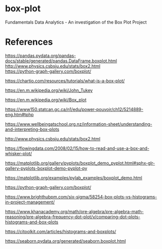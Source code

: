 # box-plot
Fundamentals Data Analytics - An investigation of the Box Plot Project

# References
https://pandas.pydata.org/pandas-docs/stable/generated/pandas.DataFrame.boxplot.html <br>
http://www.physics.csbsju.edu/stats/box2.html <br>
https://python-graph-gallery.com/boxplot/ <br>

https://chartio.com/resources/tutorials/what-is-a-box-plot/

https://en.m.wikipedia.org/wiki/John_Tukey

https://en.m.wikipedia.org/wiki/Box_plot

https://www150.statcan.gc.ca/n1/edu/power-pouvoir/ch12/5214889-eng.htm#tphp

https://www.wellbeingatschool.org.nz/information-sheet/understanding-and-interpreting-box-plots

http://www.physics.csbsju.edu/stats/box2.html

https://flowingdata.com/2008/02/15/how-to-read-and-use-a-box-and-whisker-plot/

https://matplotlib.org/gallery/pyplots/boxplot_demo_pyplot.html#sphx-glr-gallery-pyplots-boxplot-demo-pyplot-py

https://matplotlib.org/examples/pylab_examples/boxplot_demo.html

https://python-graph-gallery.com/boxplot/

https://www.brighthubpm.com/six-sigma/58254-box-plots-vs-histograms-in-project-management/

https://www.khanacademy.org/math/pre-algebra/pre-algebra-math-reasoning/pre-algebra-frequency-dot-plot/v/comparing-dot-plots-histograms-and-box-plots

https://citoolkit.com/articles/histograms-and-boxplots/

https://seaborn.pydata.org/generated/seaborn.boxplot.html
